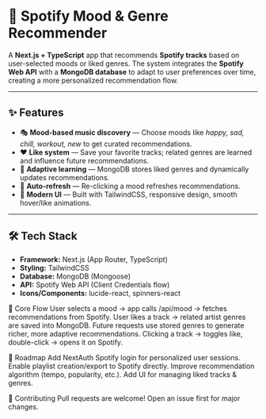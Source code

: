 # 🎵 Spotify Mood & Genre Recommender  

A **Next.js + TypeScript** app that recommends **Spotify tracks** based on user-selected moods or liked genres. The system integrates the **Spotify Web API** with a **MongoDB database** to adapt to user preferences over time, creating a more personalized recommendation flow.  

---

## ✨ Features  

- 🎭 **Mood-based music discovery** — Choose moods like *happy, sad, chill, workout, new* to get curated recommendations.  
- ❤️ **Like system** — Save your favorite tracks; related genres are learned and influence future recommendations.  
- 🧠 **Adaptive learning** — MongoDB stores liked genres and dynamically updates recommendations.  
- 🔄 **Auto-refresh** — Re-clicking a mood refreshes recommendations.  
- 🎨 **Modern UI** — Built with TailwindCSS, responsive design, smooth hover/like animations.  

---

## 🛠️ Tech Stack  

- **Framework:** Next.js (App Router, TypeScript)  
- **Styling:** TailwindCSS  
- **Database:** MongoDB (Mongoose)  
- **API:** Spotify Web API (Client Credentials flow)  
- **Icons/Components:** lucide-react, spinners-react  

🔑 Core Flow
User selects a mood → app calls /api/mood → fetches recommendations from Spotify.
User likes a track → related artist genres are saved into MongoDB.
Future requests use stored genres to generate richer, more adaptive recommendations.
Clicking a track → toggles like, double-click → opens it on Spotify.

📌 Roadmap
 Add NextAuth Spotify login for personalized user sessions.
 Enable playlist creation/export to Spotify directly.
 Improve recommendation algorithm (tempo, popularity, etc.).
 Add UI for managing liked tracks & genres.

🤝 Contributing
Pull requests are welcome! Open an issue first for major changes.




